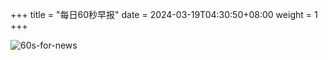 +++
title = "每日60秒早报"
date = 2024-03-19T04:30:50+08:00
weight = 1
+++

![60s-for-news](/img/zaobao/zaobao.png "由 ALAPI 提供支持")
